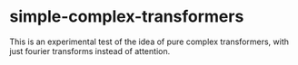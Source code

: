 # simple-complex-transformers


This is an experimental test of the idea of pure complex transformers, with just fourier transforms instead of attention.

